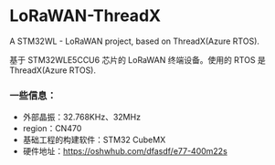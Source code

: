 # LoRaWAN-ThreadX
 A STM32WL - LoRaWAN project, based on ThreadX(Azure RTOS).

基于 STM32WLE5CCU6 芯片的 LoRaWAN 终端设备。使用的 RTOS 是 ThreadX(Azure RTOS).



### 一些信息：

- 外部晶振：32.768KHz、32MHz
- region：CN470
- 基础工程的构建软件：STM32 CubeMX
- 硬件地址：https://oshwhub.com/dfasdf/e77-400m22s
